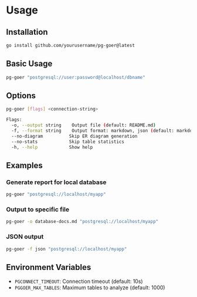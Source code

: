 # Usage

## Installation
```bash
go install github.com/yourusername/pg-goer@latest
```

## Basic Usage
```bash
pg-goer "postgresql://user:password@localhost/dbname"
```

## Options
```bash
pg-goer [flags] <connection-string>

Flags:
  -o, --output string    Output file (default: README.md)
  -f, --format string    Output format: markdown, json (default: markdown)
  --no-diagram          Skip ER diagram generation
  --no-stats            Skip table statistics
  -h, --help            Show help
```

## Examples

### Generate report for local database
```bash
pg-goer "postgresql://localhost/myapp"
```

### Output to specific file
```bash
pg-goer -o database-docs.md "postgresql://localhost/myapp"
```

### JSON output
```bash
pg-goer -f json "postgresql://localhost/myapp"
```

## Environment Variables
- `PGCONNECT_TIMEOUT`: Connection timeout (default: 10s)
- `PGGOER_MAX_TABLES`: Maximum tables to analyze (default: 1000)
